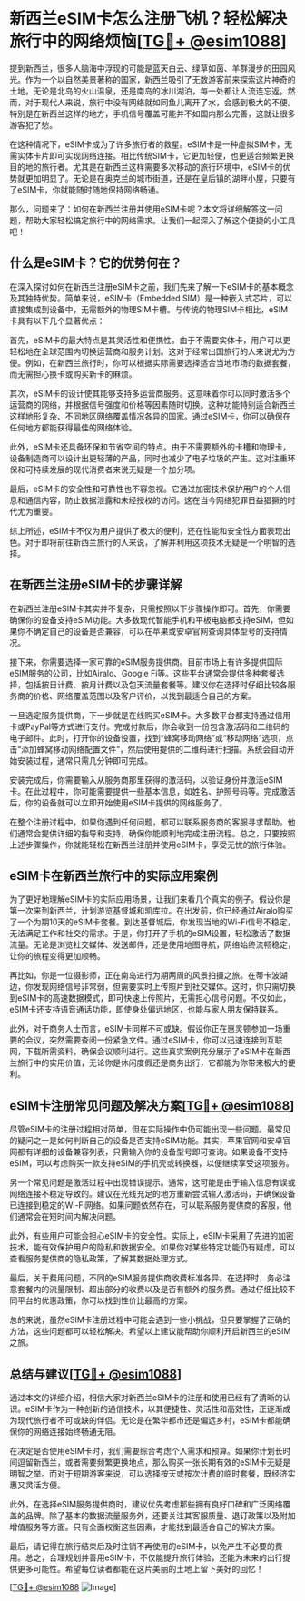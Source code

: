 # 新西兰eSIM卡怎么注册飞机？轻松解决旅行中的网络烦恼[[TG💪+ @esim1088](https://t.me/s/esim1088)]

提到新西兰，很多人脑海中浮现的可能是蓝天白云、绿草如茵、羊群漫步的田园风光。作为一个以自然美景著称的国家，新西兰吸引了无数游客前来探索这片神奇的土地。无论是北岛的火山温泉，还是南岛的冰川湖泊，每一处都让人流连忘返。然而，对于现代人来说，旅行中没有网络就如同鱼儿离开了水，会感到极大的不便。特别是在新西兰这样的地方，手机信号覆盖可能并不如国内那么完善，这就让很多游客犯了愁。

在这种情况下，eSIM卡成为了许多旅行者的救星。eSIM卡是一种虚拟SIM卡，无需实体卡片即可实现网络连接。相比传统SIM卡，它更加轻便，也更适合频繁更换目的地的旅行者。尤其是在新西兰这样需要多次移动的旅行环境中，eSIM卡的优势就更加明显了。无论是在奥克兰的城市街道，还是在皇后镇的湖畔小屋，只要有了eSIM卡，你就能随时随地保持网络畅通。

那么，问题来了：如何在新西兰注册并使用eSIM卡呢？本文将详细解答这一问题，帮助大家轻松搞定旅行中的网络需求。让我们一起深入了解这个便捷的小工具吧！

## 什么是eSIM卡？它的优势何在？

在深入探讨如何在新西兰注册eSIM卡之前，我们先来了解一下eSIM卡的基本概念及其独特优势。简单来说，eSIM卡（Embedded SIM）是一种嵌入式芯片，可以直接集成到设备中，无需额外的物理SIM卡槽。与传统的物理SIM卡相比，eSIM卡具有以下几个显著优点：

首先，eSIM卡的最大特点是其灵活性和便携性。由于不需要实体卡，用户可以更轻松地在全球范围内切换运营商和服务计划。这对于经常出国旅行的人来说尤为方便。例如，在新西兰旅行时，你可以根据实际需要选择适合当地市场的数据套餐，而无需担心换卡或购买新卡的麻烦。

其次，eSIM卡的设计使其能够支持多运营商服务。这意味着你可以同时激活多个运营商的网络，并根据信号强度和价格等因素随时切换。这种功能特别适合新西兰这样地形复杂、不同地区网络覆盖情况各异的国家。通过eSIM卡，你可以确保在任何地方都能获得最佳的网络体验。

此外，eSIM卡还具备环保和节省空间的特点。由于不需要额外的卡槽和物理卡，设备制造商可以设计出更轻薄的产品，同时也减少了电子垃圾的产生。这对注重环保和可持续发展的现代消费者来说无疑是一个加分项。

最后，eSIM卡的安全性和可靠性也不容忽视。它通过加密技术保护用户的个人信息和通信内容，防止数据泄露和未经授权的访问。这在当今网络犯罪日益猖獗的时代尤为重要。

综上所述，eSIM卡不仅为用户提供了极大的便利，还在性能和安全性方面表现出色。对于即将前往新西兰旅行的人来说，了解并利用这项技术无疑是一个明智的选择。

## 在新西兰注册eSIM卡的步骤详解

在新西兰注册eSIM卡其实并不复杂，只需按照以下步骤操作即可。首先，你需要确保你的设备支持eSIM功能。大多数现代智能手机和平板电脑都支持eSIM，但如果你不确定自己的设备是否兼容，可以在苹果或安卓官网查询具体型号的支持情况。

接下来，你需要选择一家可靠的eSIM服务提供商。目前市场上有许多提供国际eSIM服务的公司，比如Airalo、Google Fi等。这些平台通常会提供多种套餐选择，包括按日计费、按月计费以及包天流量套餐等。建议你在选择时仔细比较各服务商的价格、网络覆盖范围以及客户评价，以找到最适合自己的方案。

一旦选定服务提供商，下一步就是在线购买eSIM卡。大多数平台都支持通过信用卡或PayPal等方式进行支付。完成付款后，你会收到一份包含激活码和二维码的电子邮件。此时，打开你的设备设置，找到“蜂窝移动网络”或“移动网络”选项，点击“添加蜂窝移动网络配置文件”，然后使用提供的二维码进行扫描。系统会自动开始安装过程，通常只需几分钟即可完成。

安装完成后，你需要输入从服务商那里获得的激活码，以验证身份并激活eSIM卡。在此过程中，你可能需要提供一些基本信息，如姓名、护照号码等。完成激活后，你的设备就可以立即开始使用eSIM卡提供的网络服务了。

在整个注册过程中，如果你遇到任何问题，都可以联系服务商的客服寻求帮助。他们通常会提供详细的指导和支持，确保你能顺利地完成注册流程。总之，只要按照上述步骤操作，你就能轻松在新西兰注册并使用eSIM卡，享受无忧的旅行体验。

## eSIM卡在新西兰旅行中的实际应用案例

为了更好地理解eSIM卡的实际应用场景，让我们来看几个真实的例子。假设你是第一次来到新西兰，计划游览基督城和凯库拉。在出发前，你已经通过Airalo购买了一个为期10天的eSIM卡套餐。到达基督城后，你发现当地的Wi-Fi信号不稳定，无法满足工作和社交的需求。于是，你打开了手机的eSIM设置，轻松激活了数据流量。无论是浏览社交媒体、发送邮件，还是使用地图导航，网络始终流畅稳定，让你的旅程变得更加顺畅。

再比如，你是一位摄影师，正在南岛进行为期两周的风景拍摄之旅。在蒂卡波湖边，你发现网络信号非常弱，但需要实时上传照片到社交媒体。这时，你只需切换到eSIM卡的高速数据模式，即可快速上传照片，无需担心信号问题。不仅如此，eSIM卡还支持语音通话功能，即使身处偏远地区，也能与家人朋友保持联系。

此外，对于商务人士而言，eSIM卡同样不可或缺。假设你正在惠灵顿参加一场重要的会议，突然需要查阅一份紧急文件。通过eSIM卡，你可以迅速连接到互联网，下载所需资料，确保会议顺利进行。这些真实案例充分展示了eSIM卡在新西兰旅行中的实用价值，无论你是休闲度假还是商务出行，它都能为你带来极大的便利。

## eSIM卡注册常见问题及解决方案[[TG💪+ @esim1088](https://t.me/s/esim1088)]

尽管eSIM卡的注册过程相对简单，但在实际操作中仍可能出现一些问题。最常见的疑问之一是如何判断自己的设备是否支持eSIM功能。其实，苹果官网和安卓官网都有详细的设备兼容列表，只需输入你的设备型号即可查询。如果设备不支持eSIM，可以考虑购买一款支持eSIM的手机壳或转换器，以便继续享受这项服务。

另一个常见问题是激活过程中出现错误提示。通常，这可能是由于输入信息有误或网络连接不稳定导致的。建议在光线充足的地方重新尝试输入激活码，并确保设备已连接到稳定的Wi-Fi网络。如果问题依然存在，可以联系服务提供商的客服，他们通常会在短时间内解决问题。

此外，有些用户可能会担心eSIM卡的安全性。实际上，eSIM卡采用了先进的加密技术，能有效保护用户的隐私和数据安全。如果你对某些特定功能仍有疑虑，可以查看服务提供商的隐私政策，了解其数据处理方式。

最后，关于费用问题，不同的eSIM服务提供商收费标准各异。在选择时，务必注意套餐内的流量限制、超出部分的收费以及是否有额外的服务费。通过仔细比较不同平台的优惠政策，你可以找到性价比最高的方案。

总的来说，虽然eSIM卡注册过程中可能会遇到一些小挑战，但只要掌握了正确的方法，这些问题都可以轻松解决。希望以上建议能帮助你顺利开启新西兰的eSIM之旅。

## 总结与建议[[TG💪+ @esim1088](https://t.me/s/esim1088)]

通过本文的详细介绍，相信大家对新西兰eSIM卡的注册和使用已经有了清晰的认识。eSIM卡作为一种创新的通信技术，以其便捷性、灵活性和高效性，正逐渐成为现代旅行者不可或缺的伴侣。无论是在繁华都市还是偏远乡村，eSIM卡都能确保你的网络连接始终畅通无阻。

在决定是否使用eSIM卡时，我们需要综合考虑个人需求和预算。如果你计划长时间逗留新西兰，或者需要频繁更换地点，那么购买一张长期有效的eSIM卡无疑是明智之举。而对于短期游客来说，可以选择按天或按次计费的临时套餐，既经济实惠又灵活方便。

此外，在选择eSIM服务提供商时，建议优先考虑那些拥有良好口碑和广泛网络覆盖的品牌。除了基本的数据流量服务外，还要关注其客服质量、退订政策以及附加增值服务等方面。只有全面权衡这些因素，才能找到最适合自己的解决方案。

最后，请记得在旅行结束后及时注销不再使用的eSIM卡，以免产生不必要的费用。总之，合理规划并善用eSIM卡，不仅能提升旅行体验，还能为未来的出行提供更多可能性。希望每位读者都能在这片美丽的土地上留下美好的回忆！

[[TG💪+ @esim1088](https://t.me/s/esim1088) ![Image](https://i.postimg.cc/4NQfJmqS/Snipaste-2025-05-13-00-14-12.png)]